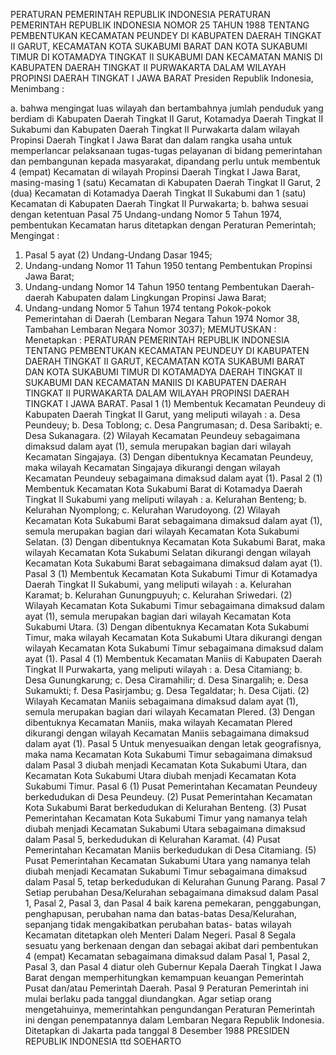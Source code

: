  PERATURAN PEMERINTAH REPUBLIK INDONESIA PERATURAN PEMERINTAH REPUBLIK INDONESIA NOMOR 25 TAHUN 1988 TENTANG PEMBENTUKAN KECAMATAN PEUNDEY DI KABUPATEN DAERAH TINGKAT II GARUT, KECAMATAN KOTA SUKABUMI BARAT DAN KOTA SUKABUMI TIMUR DI KOTAMADYA TINGKAT II SUKABUMI DAN KECAMATAN MANIS DI KABUPATEN DAERAH TINGKAT II PURWAKARTA DALAM WILAYAH PROPINSI DAERAH TINGKAT I JAWA BARAT Presiden Republik Indonesia,
Menimbang :

a. bahwa mengingat luas wilayah dan bertambahnya jumlah penduduk yang berdiam di Kabupaten Daerah Tingkat II Garut, Kotamadya Daerah Tingkat II Sukabumi dan Kabupaten Daerah Tingkat II Purwakarta dalam wilayah Propinsi Daerah Tingkat I Jawa Barat dan dalam rangka usaha untuk memperlancar pelaksanaan tugas-tugas pelayanan di bidang pemerintahan dan pembangunan kepada masyarakat, dipandang perlu untuk membentuk 4 (empat) Kecamatan di wilayah Propinsi Daerah Tingkat I Jawa Barat, masing-masing 1 (satu) Kecamatan di Kabupaten Daerah Tingkat II Garut, 2 (dua) Kecamatan di Kotamadya Daerah Tingkat II Sukabumi dan 1 (satu) Kecamatan di Kabupaten Daerah Tingkat II Purwakarta;
b. bahwa sesuai dengan ketentuan Pasal 75 Undang-undang Nomor 5 Tahun 1974, pembentukan Kecamatan harus ditetapkan dengan Peraturan Pemerintah;
Mengingat :

1. Pasal 5 ayat (2) Undang-Undang Dasar 1945;
2. Undang-undang Nomor 11 Tahun 1950 tentang Pembentukan Propinsi Jawa Barat;
3. Undang-undang Nomor 14 Tahun 1950 tentang Pembentukan Daerah-daerah Kabupaten dalam Lingkungan Propinsi Jawa Barat;
4. Undang-undang Nomor 5 Tahun 1974 tentang Pokok-pokok Pemerintahan di Daerah (Lembaran Negara Tahun 1974 Nomor 38, Tambahan Lembaran Negara Nomor 3037);
MEMUTUSKAN :
 Menetapkan : PERATURAN PEMERINTAH REPUBLIK INDONESIA TENTANG PEMBENTUKAN KECAMATAN PEUNDEUY DI KABUPATEN DAERAH TINGKAT II GARUT, KECAMATAN KOTA SUKABUMI BARAT DAN KOTA SUKABUMI TIMUR DI KOTAMADYA DAERAH TINGKAT II SUKABUMI DAN KECAMATAN MANIIS DI KABUPATEN DAERAH TINGKAT II PURWAKARTA DALAM WILAYAH PROPINSI DAERAH TINGKAT I JAWA BARAT.
Pasal 1
(1) Membentuk Kecamatan Peundeuy di Kabupaten Daerah Tingkat II Garut, yang meliputi wilayah :
a. Desa Peundeuy;
b. Desa Toblong;
c. Desa Pangrumasan;
d. Desa Saribakti;
e. Desa Sukanagara.
(2) Wilayah Kecamatan Peundeuy sebagaimana dimaksud dalam ayat (1), semula merupakan bagian dari wilayah Kecamatan Singajaya.
(3) Dengan dibentuknya Kecamatan Peundeuy, maka wilayah Kecamatan Singajaya dikurangi dengan wilayah Kecamatan Peundeuy sebagaimana dimaksud dalam ayat (1).
Pasal 2
(1) Membentuk Kecamatan Kota Sukabumi Barat di Kotamadya Daerah Tingkat II Sukabumi yang meliputi wilayah :
a. Kelurahan Benteng;
b. Kelurahan Nyomplong;
c. Kelurahan Warudoyong.
(2) Wilayah Kecamatan Kota Sukabumi Barat sebagaimana dimaksud dalam ayat (1), semula merupakan bagian dari wilayah Kecamatan Kota Sukabumi Selatan.
(3) Dengan dibentuknya Kecamatan Kota Sukabumi Barat, maka wilayah Kecamatan Kota Sukabumi Selatan dikurangi dengan wilayah Kecamatan Kota Sukabumi Barat sebagaimana dimaksud dalam ayat (1).
Pasal 3
(1) Membentuk Kecamatan Kota Sukabumi Timur di Kotamadya Daerah Tingkat II Sukabumi, yang meliputi wilayah :
a. Kelurahan Karamat;
b. Kelurahan Gunungpuyuh;
c. Kelurahan Sriwedari.
(2) Wilayah Kecamatan Kota Sukabumi Timur sebagaimana dimaksud dalam ayat (1), semula merupakan bagian dari wilayah Kecamatan Kota Sukabumi Utara.
(3) Dengan dibentuknya Kecamatan Kota Sukabumi Timur, maka wilayah Kecamatan Kota Sukabumi Utara dikurangi dengan wilayah Kecamatan Kota Sukabumi Timur sebagaimana dimaksud dalam ayat (1).
Pasal 4
(1) Membentuk Kecamatan Maniis di Kabupaten Daerah Tingkat II Purwakarta, yang meliputi wilayah :
a. Desa Citamiang;
b. Desa Gunungkarung;
c. Desa Ciramahilir;
d. Desa Sinargalih;
e. Desa Sukamukti;
f. Desa Pasirjambu;
g. Desa Tegaldatar;
h. Desa Cijati.
(2) Wilayah Kecamatan Maniis sebagaimana dimaksud dalam ayat (1), semula merupakan bagian dari wilayah Kecamatan Plered.
(3) Dengan dibentuknya Kecamatan Maniis, maka wilayah Kecamatan Plered dikurangi dengan wilayah Kecamatan Maniis sebagaimana dimaksud dalam ayat (1).
Pasal 5
Untuk menyesuaikan dengan letak geografisnya, maka nama Kecamatan Kota Sukabumi Timur sebagaimana dimaksud dalam Pasal 3 diubah menjadi Kecamatan Kota Sukabumi Utara, dan Kecamatan Kota Sukabumi Utara diubah menjadi Kecamatan Kota Sukabumi Timur.
Pasal 6
(1) Pusat Pemerintahan Kecamatan Peundeuy berkedudukan di Desa Peundeuy.
(2) Pusat Pemerintahan Kecamatan Kota Sukabumi Barat berkedudukan di Kelurahan Benteng.
(3) Pusat Pemerintahan Kecamatan Kota Sukabumi Timur yang namanya telah diubah menjadi Kecamatan Sukabumi Utara sebagaimana dimaksud dalam Pasal 5, berkedudukan di Kelurahan Karamat.
(4) Pusat Pemerintahan Kecamatan Maniis berkedudukan di Desa Citamiang.
(5) Pusat Pemerintahan Kecamatan Sukabumi Utara yang namanya telah diubah menjadi Kecamatan Sukabumi Timur sebagaimana dimaksud dalam Pasal 5, tetap berkedudukan di Kelurahan Gunung Parang.
Pasal 7
Setiap perubahan Desa/Kelurahan sebagaimana dimaksud dalam Pasal 1, Pasal 2, Pasal 3, dan Pasal 4 baik karena pemekaran, penggabungan, penghapusan, perubahan nama dan batas-batas Desa/Kelurahan, sepanjang tidak mengakibatkan perubahan batas- batas wilayah Kecamatan ditetapkan oleh Menteri Dalam Negeri.
Pasal 8
Segala sesuatu yang berkenaan dengan dan sebagai akibat dari pembentukan 4 (empat) Kecamatan sebagaimana dimaksud dalam Pasal 1, Pasal 2, Pasal 3, dan Pasal 4 diatur oleh Gubernur Kepala Daerah Tingkat I Jawa Barat dengan memperhitungkan kemampuan keuangan Pemerintah Pusat dan/atau Pemerintah Daerah.
Pasal 9
Peraturan Pemerintah ini mulai berlaku pada tanggal diundangkan. Agar setiap orang mengetahuinya, memerintahkan pengundangan Peraturan Pemerintah ini dengan penempatannya dalam Lembaran Negara Republik Indonesia. Ditetapkan di Jakarta pada tanggal 8 Desember 1988 PRESIDEN REPUBLIK INDONESIA ttd SOEHARTO
